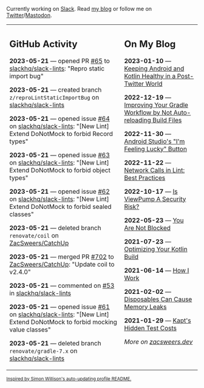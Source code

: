 Currently working on [Slack](https://slack.com/). Read [my blog](https://zacsweers.dev/) or follow me on [Twitter](https://twitter.com/ZacSweers)/[Mastodon](https://hachyderm.io/@ZacSweers).

<table><tr><td valign="top" width="60%">

## GitHub Activity
<!-- githubActivity starts -->
**2023-05-21** — opened PR [#65](https://github.com/slackhq/slack-lints/pull/65) to [slackhq/slack-lints](https://github.com/slackhq/slack-lints): "Repro static import bug"

**2023-05-21** — created branch `z/reproLintStaticImportBug` on [slackhq/slack-lints](https://github.com/slackhq/slack-lints)

**2023-05-21** — opened issue [#64](https://github.com/slackhq/slack-lints/issues/64) on [slackhq/slack-lints](https://github.com/slackhq/slack-lints): "[New Lint] Extend DoNotMock to forbid Record types"

**2023-05-21** — opened issue [#63](https://github.com/slackhq/slack-lints/issues/63) on [slackhq/slack-lints](https://github.com/slackhq/slack-lints): "[New Lint] Extend DoNotMock to forbid object types"

**2023-05-21** — opened issue [#62](https://github.com/slackhq/slack-lints/issues/62) on [slackhq/slack-lints](https://github.com/slackhq/slack-lints): "[New Lint] Extend DoNotMock to forbid sealed classes"

**2023-05-21** — deleted branch `renovate/coil` on [ZacSweers/CatchUp](https://github.com/ZacSweers/CatchUp)

**2023-05-21** — merged PR [#702](https://github.com/ZacSweers/CatchUp/pull/702) to [ZacSweers/CatchUp](https://github.com/ZacSweers/CatchUp): "Update coil to v2.4.0"

**2023-05-21** — commented on [#53](https://github.com/slackhq/slack-lints/issues/53#issuecomment-1556260796) in [slackhq/slack-lints](https://github.com/slackhq/slack-lints)

**2023-05-21** — opened issue [#61](https://github.com/slackhq/slack-lints/issues/61) on [slackhq/slack-lints](https://github.com/slackhq/slack-lints): "[New Lint] Extend DoNotMock to forbid mocking value classes"

**2023-05-21** — deleted branch `renovate/gradle-7.x` on [slackhq/slack-lints](https://github.com/slackhq/slack-lints)
<!-- githubActivity ends -->
</td><td valign="top" width="40%">

## On My Blog
<!-- blog starts -->
**2023-01-10** — [Keeping Android and Kotlin Healthy in a Post-Twitter World](https://www.zacsweers.dev/keeping-android-healthy/)

**2022-12-19** — [Improving Your Gradle Workflow by Not Auto-reloading Build Files](https://www.zacsweers.dev/improving-your-workflow-by-not-auto-reloading-build-files/)

**2022-11-30** — [Android Studio's "I'm Feeling Lucky" Button](https://www.zacsweers.dev/android-studios-im-feeling-lucky-button/)

**2022-11-22** — [Network Calls in Lint: Best Practices](https://www.zacsweers.dev/network-calls-in-lint-best-practices/)

**2022-10-17** — [Is ViewPump A Security Risk?](https://www.zacsweers.dev/is-viewpump-a-security-risk/)

**2022-05-23** — [You Are Not Blocked](https://www.zacsweers.dev/you-are-not-blocked/)

**2021-07-23** — [Optimizing Your Kotlin Build](https://www.zacsweers.dev/optimizing-your-kotlin-build/)

**2021-06-14** — [How I Work](https://www.zacsweers.dev/how-i-work/)

**2021-02-02** — [Disposables Can Cause Memory Leaks](https://www.zacsweers.dev/disposables-can-cause-memory-leaks/)

**2021-01-29** — [Kapt's Hidden Test Costs](https://www.zacsweers.dev/kapts-hidden-test-costs/)
<!-- blog ends -->
_More on [zacsweers.dev](https://zacsweers.dev/)_
</td></tr></table>

<sub><a href="https://simonwillison.net/2020/Jul/10/self-updating-profile-readme/">Inspired by Simon Willison's auto-updating profile README.</a></sub>